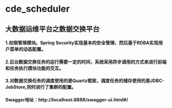# cde_scheduler
## 大数据运维平台之数据交换平台
#### 1.权限管理模块。Spring Security实现基本的安全管理，然后基于RDBA实现用户菜单的动态配置。
#### 2.后台数据交换任务的运行需要一定的时间，系统采用异步调用的方式来进行前端和任务执行模块功能的交互。
#### 3.对数据交换任务的调度使用的是Quartz框架，调度任务的储存使用的是JDBC-JobStore,同时进行了集群的配置。
#### Swagger地址：http://localhost:8888/swagger-ui.html#/

